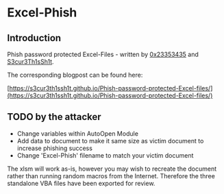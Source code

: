 # Excel-Phish

## Introduction

Phish password protected Excel-Files - written by [0x23353435](https://github.com/0x23353435) and [S3cur3Th1sSh1t](https://github.com/S3cur3Th1sSh1t).

The corresponding blogpost can be found here:

[https://s3cur3th1ssh1t.github.io/Phish-password-protected-Excel-files/](https://s3cur3th1ssh1t.github.io/Phish-password-protected-Excel-files/)

## TODO by the attacker
- Change variables within AutoOpen Module
- Add data to document to make it same size as victim document to increase phishing success
- Change 'Excel-Phish' filename to match your victim document

The xlsm will work as-is, however you may wish to recreate the document rather than running random macros from the Internet. Therefore the three standalone VBA files have been exported for review. 
